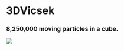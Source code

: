 # 3DVicsek

### 8,250,000 moving particles in a cube. ###
![](https://github.com/RobertRuta/vicsek/blob/main/readmeGIFS/8250k_particlecube_2.gif)
